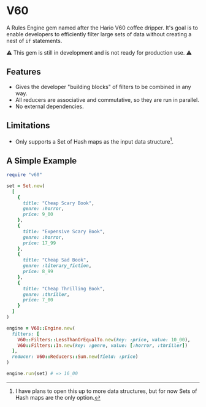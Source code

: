 # V60

A Rules Engine gem named after the Hario V60 coffee dripper. It's goal is to
enable developers to efficiently filter large sets of data without creating a
nest of `if` statements.

⚠️ This gem is still in development and is not ready for production use. ⚠️

## Features

- Gives the developer "building blocks" of filters to be combined in any way.
- All reducers are associative and commutative, so they are run in parallel.
- No external dependencies.

## Limitations

- Only supports a Set of Hash maps as the input data structure[^1].

## A Simple Example

```ruby
require "v60"

set = Set.new(
  [
    {
      title: "Cheap Scary Book",
      genre: :horror,
      price: 9_00
    },
    {
      title: "Expensive Scary Book",
      genre: :horror,
      price: 17_99
    },
    {
      title: "Cheap Sad Book",
      genre: :literary_fiction,
      price: 8_99
    },
    {
      title: "Cheap Thrilling Book",
      genre: :thriller,
      price: 7_00
    }
  ]
)

engine = V60::Engine.new(
  filters: [
    V60::Filters::LessThanOrEqualTo.new(key: :price, value: 10_00),
    V60::Filters::In.new(key: :genre, value: [:horror, :thriller])
  ],
  reducer: V60::Reducers::Sum.new(field: :price)
)

engine.run(set) # => 16_00
```

[^1]: I have plans to open this up to more data structures, but for now Sets of
Hash maps are the only option.
